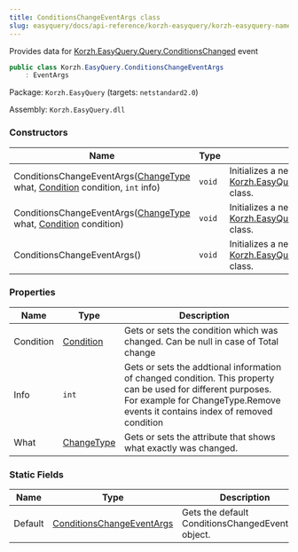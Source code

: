 ```yaml
---
title: ConditionsChangeEventArgs class
slug: easyquery/docs/api-reference/korzh-easyquery/korzh-easyquery-namespace/conditionschangeeventargs-class
---
```



Provides data for [Korzh.EasyQuery.Query.ConditionsChanged](/api-reference/korzh-easyquery/korzh-easyquery-namespace/query-class) event
```csharp
public class Korzh.EasyQuery.ConditionsChangeEventArgs
    : EventArgs

```
Package: `Korzh.EasyQuery` (targets: `netstandard2.0`)

Assembly: `Korzh.EasyQuery.dll`

### Constructors

| Name | Type | Description | 
| --- | --- | --- | 
| ConditionsChangeEventArgs([ChangeType](/api-reference/korzh-easyquery/korzh-easyquery-namespace/changetype-enum) what, [Condition](/api-reference/korzh-easyquery/korzh-easyquery-namespace/condition-class) condition, `int` info) | `void` | Initializes a new instance of the [Korzh.EasyQuery.ConditionsChangeEventArgs](/api-reference/korzh-easyquery/korzh-easyquery-namespace/conditionschangeeventargs-class) class. | 
| ConditionsChangeEventArgs([ChangeType](/api-reference/korzh-easyquery/korzh-easyquery-namespace/changetype-enum) what, [Condition](/api-reference/korzh-easyquery/korzh-easyquery-namespace/condition-class) condition) | `void` | Initializes a new instance of the [Korzh.EasyQuery.ConditionsChangeEventArgs](/api-reference/korzh-easyquery/korzh-easyquery-namespace/conditionschangeeventargs-class) class. | 
| ConditionsChangeEventArgs() | `void` | Initializes a new instance of the [Korzh.EasyQuery.ConditionsChangeEventArgs](/api-reference/korzh-easyquery/korzh-easyquery-namespace/conditionschangeeventargs-class) class. | 


### Properties

| Name | Type | Description | 
| --- | --- | --- | 
| Condition | [Condition](/api-reference/korzh-easyquery/korzh-easyquery-namespace/condition-class) | Gets or sets the condition which was changed. Can be null in case of Total change | 
| Info | `int` | Gets or sets the addtional information of changed condition.  This property can be used for different purposes.  For example for ChangeType.Remove events it contains index of removed condition | 
| What | [ChangeType](/api-reference/korzh-easyquery/korzh-easyquery-namespace/changetype-enum) | Gets or sets the attribute that shows what exactly was changed. | 


### Static Fields

| Name | Type | Description | 
| --- | --- | --- | 
| Default | [ConditionsChangeEventArgs](/api-reference/korzh-easyquery/korzh-easyquery-namespace/conditionschangeeventargs-class) | Gets the default ConditionsChangedEventArgs object. |